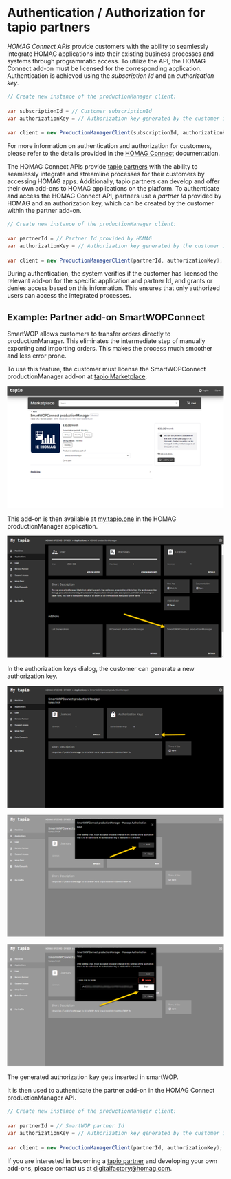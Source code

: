 # Authentication / Authorization for tapio partners

_HOMAG Connect APIs_ provide customers with the ability to seamlessly integrate HOMAG applications into their existing business processes and systems through programmatic access. To utilize the API, the HOMAG Connect add-on must be licensed for the corresponding application. Authentication is achieved using the _subscription Id_ and an _authorization key_.

```c#
// Create new instance of the productionManager client:

var subscriptionId = // Customer subscriptionId
var authorizationKey = // Authorization key generated by the customer in SmartWOPConnect add-on
            
var client = new ProductionManagerClient(subscriptionId, authorizationKey);
```

For more information on authentication and authorization for customers, please refer to the details provided in the [HOMAG Connect](../../../Applications/IntelliDivide/Samples/Authentication) documentation.

The HOMAG Connect APIs provide [tapio partners](https://docs.homag.cloud/en/data-exchange/in-a-nutshell/partner) with the ability to seamlessly integrate and streamline processes for their customers by accessing HOMAG apps. Additionally, tapio partners can develop and offer their own add-ons to HOMAG applications on the platform. To authenticate and access the HOMAG Connect API, partners use a _partner Id_ provided by HOMAG and an authorization key, which can be created by the customer within the partner add-on.

```c#
// Create new instance of the productionManager client:

var partnerId = // Partner Id provided by HOMAG
var authorizationKey = // Authorization key generated by the customer in HOMAG Connect add-on
            
var client = new ProductionManagerClient(partnerId, authorizationKey);
``` 

During authentication, the system verifies if the customer has licensed the relevant add-on for the specific application and partner Id, and grants or denies access based on this information. This ensures that only authorized users can access the integrated processes.

## Example: Partner add-on SmartWOPConnect

SmartWOP allows customers to transfer orders directly to productionManager. This eliminates the intermediate step of manually exporting and importing orders. This makes the process much smoother and less error prone.

To use this feature, the customer must license the SmartWOPConnect productionManager add-on at [tapio Marketplace](https://customerportal.tapio.one/marketplace/ccp/v/pa/marketplace/home-view?vendorId=1022097719).

![tapio marketplace](Partner_Authorization-01.png "tapio marketplace")

This add-on is then available at [my.tapio.one](https://my.tapio.one) in the HOMAG productionManager application.

![my.tapio.one](Partner_Authorization-02.png "my.tapio.one")

In the authorization keys dialog, the customer can generate a new authorization key.

![SmartWOPConnect Add-on](Partner_Authorization-03.png "SmartWOPConnect add-on")

![Authorization Keys dialog](Partner_Authorization-04.png "Authorization Keys dialog")

![Authorization Keys dialog](Partner_Authorization-05.png "Authorization Keys dialog")

The generated authorization key gets inserted in smartWOP. 

It is then used to authenticate the partner add-on in the HOMAG Connect productionManager API.

```c#
// Create new instance of the productionManager client:

var partnerId = // SmartWOP partner Id
var authorizationKey = // Authorization key generated by the customer in SmartWOPConnect add-on
            
var client = new ProductionManagerClient(partnerId, authorizationKey);
``` 

If you are interested in becoming a [tapio partner](https://docs.homag.cloud/en/data-exchange/in-a-nutshell/partner) and developing your own add-ons, please contact us at [digitalfactory@homag.com](mailto:digitalfactory@homag.com).
